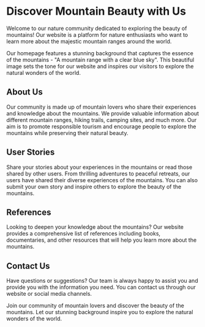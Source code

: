 <!--font:Poppins-->

# Discover Mountain Beauty with Us

Welcome to our nature community dedicated to exploring the beauty of mountains! Our website is a platform for nature enthusiasts who want to learn more about the majestic mountain ranges around the world. 

Our homepage features a stunning background that captures the essence of the mountains - "A mountain range with a clear blue sky". This beautiful image sets the tone for our website and inspires our visitors to explore the natural wonders of the world.

## About Us

Our community is made up of mountain lovers who share their experiences and knowledge about the mountains. We provide valuable information about different mountain ranges, hiking trails, camping sites, and much more. Our aim is to promote responsible tourism and encourage people to explore the mountains while preserving their natural beauty.

## User Stories

Share your stories about your experiences in the mountains or read those shared by other users. From thrilling adventures to peaceful retreats, our users have shared their diverse experiences of the mountains. You can also submit your own story and inspire others to explore the beauty of the mountains.

## References

Looking to deepen your knowledge about the mountains? Our website provides a comprehensive list of references including books, documentaries, and other resources that will help you learn more about the mountains. 

## Contact Us

Have questions or suggestions? Our team is always happy to assist you and provide you with the information you need. You can contact us through our website or social media channels.

Join our community of mountain lovers and discover the beauty of the mountains. Let our stunning background inspire you to explore the natural wonders of the world.

<!--

Write me content for website with wallpaper which alt text is:

"A mountain range with a clear blue sky"

The name/title of the page should not be 1:1 copy of the alt text but rather a real content of the website which is using this wallpaper.

- Use markdown format 
- Start with heading
- Heading should be short and concise
- The content should look like a real website 
- The website should not be about the wallpaper, wallpaper is just a related background
- Heading should be contain work "wallpaper" or "background"
- Include real sections like references, contact, user stories, etc. use things relevant to the page purpose.
- Feel free to use structure like headings, bullets, numbering, blockquotes, paragraphs, horizontal lines, etc.
- You can use formatting like bold or _italic_
- You can include UTF-8 emojis
- Links should be only #hash anchors (and you can refer to the document itself)
- Do not include images


---


# Explore the Serene Beauty of Mountains - A Perfect Wallpaper for Your Desktop

Welcome to our website dedicated to exploring the beauty of mountains! Our website is a platform for nature enthusiasts who want to learn more about the majestic mountain ranges around the world. 

Our homepage features a stunning wallpaper that captures the essence of the mountains - "A mountain range with a clear blue sky". This wallpaper is perfect for your desktop and will transport you to the serene beauty of the mountains every time you log in.

## About Us

Our website is a community of mountain lovers who share their experiences and knowledge about the mountains. We provide valuable information about different mountain ranges, hiking trails, camping sites, and much more. Our aim is to promote responsible tourism and encourage people to explore the mountains while preserving their natural beauty.

## User Stories

We have a dedicated section where users can share their stories about their experiences in the mountains. From thrilling adventures to peaceful retreats, our users have shared their diverse experiences of the mountains. You can also submit your own story and inspire others to explore the beauty of the mountains.

## References

Our website provides a comprehensive list of references for those who want to learn more about the mountains. From books to documentaries, we have curated a list of resources that will help you deepen your knowledge about the mountains. 

## Contact Us

If you have any questions or suggestions, feel free to reach out to us. Our team is always happy to assist you and provide you with the information you need. You can contact us through our website or social media channels.

Join our community of mountain lovers and explore the serene beauty of the mountains. Download our "Mountain range with a clear blue sky" wallpaper and make it your desktop background today!


---


Heading should not include word "wallpaper". The website should not be about the wallpaper itself, wallpaper is just a related background, rewrite whole content.


---


# Discover the Majestic Beauty of Mountains with Our Nature Community

Welcome to our nature community dedicated to exploring the beauty of mountains! Our website is a platform for nature enthusiasts who want to learn more about the majestic mountain ranges around the world. 

Our homepage features a stunning background that captures the essence of the mountains - "A mountain range with a clear blue sky". This beautiful image sets the tone for our website and inspires our visitors to explore the natural wonders of the world.

## About Us

Our community is made up of mountain lovers who share their experiences and knowledge about the mountains. We provide valuable information about different mountain ranges, hiking trails, camping sites, and much more. Our aim is to promote responsible tourism and encourage people to explore the mountains while preserving their natural beauty.

## User Stories

We have a dedicated section where users can share their stories about their experiences in the mountains. From thrilling adventures to peaceful retreats, our users have shared their diverse experiences of the mountains. You can also submit your own story and inspire others to explore the beauty of the mountains.

## References

Our website provides a comprehensive list of references for those who want to learn more about the mountains. From books to documentaries, we have curated a list of resources that will help you deepen your knowledge about the mountains. 

## Contact Us

If you have any questions or suggestions, feel free to reach out to us. Our team is always happy to assist you and provide you with the information you need. You can contact us through our website or social media channels.

Join our community of mountain lovers and discover the majestic beauty of the mountains. Let our stunning background inspire you to explore the natural wonders of the world.


---


Heading is too long, rewrite whole content.


---


# Discover the Beauty of Mountains with Our Nature Community

Welcome to our nature community dedicated to exploring the beauty of mountains! Our website is a platform for nature enthusiasts who want to learn more about the majestic mountain ranges around the world. 

Our homepage features a stunning background that captures the essence of the mountains - "A mountain range with a clear blue sky". This beautiful image sets the tone for our website and inspires our visitors to explore the natural wonders of the world.

## About Us

Our community is made up of mountain lovers who share their experiences and knowledge about the mountains. We provide valuable information about different mountain ranges, hiking trails, camping sites, and much more. Our aim is to promote responsible tourism and encourage people to explore the mountains while preserving their natural beauty.

## User Stories

Share your stories about your experiences in the mountains or read those shared by other users. From thrilling adventures to peaceful retreats, our users have shared their diverse experiences of the mountains. You can also submit your own story and inspire others to explore the beauty of the mountains.

## References

Looking to deepen your knowledge about the mountains? Our website provides a comprehensive list of references including books, documentaries, and other resources that will help you learn more about the mountains. 

## Contact Us

Have questions or suggestions? Our team is always happy to assist you and provide you with the information you need. You can contact us through our website or social media channels.

Join our community of mountain lovers and discover the beauty of the mountains. Let our stunning background inspire you to explore the natural wonders of the world.


---


Heading is too long, rewrite whole content.


---


# Explore the Beauty of Mountains with Our Nature Community

Welcome to our nature community dedicated to exploring the beauty of mountains! Our website is a platform for nature enthusiasts who want to learn more about the majestic mountain ranges around the world. 

Our homepage features a stunning background that captures the essence of the mountains - "A mountain range with a clear blue sky". This beautiful image sets the tone for our website and inspires our visitors to explore the natural wonders of the world.

## About Us

Our community is made up of mountain lovers who share their experiences and knowledge about the mountains. We provide valuable information about different mountain ranges, hiking trails, camping sites, and much more. Our aim is to promote responsible tourism and encourage people to explore the mountains while preserving their natural beauty.

## User Stories

Share your stories about your experiences in the mountains or read those shared by other users. From thrilling adventures to peaceful retreats, our users have shared their diverse experiences of the mountains. You can also submit your own story and inspire others to explore the beauty of the mountains.

## References

Looking to deepen your knowledge about the mountains? Our website provides a comprehensive list of references including books, documentaries, and other resources that will help you learn more about the mountains. 

## Contact Us

Have questions or suggestions? Our team is always happy to assist you and provide you with the information you need. You can contact us through our website or social media channels.

Join our community of mountain lovers and discover the beauty of the mountains. Let our stunning background inspire you to explore the natural wonders of the world.


---


Write me a Google font which is best fitting for the website.

Pick from the list:
- Open Sans
- Orbitron
- Inter
- Dancing Script
- Lobster
- Great Vibes
- Alegreya
- Poppins
- Futura
- Roboto
- Montserrat
- Barlow Condensed
- Exo 2
- Raleway
- Lato
- IBM Plex Sans
- Playfair Display


Write just the font name nothing else.


---


Poppins

-->
